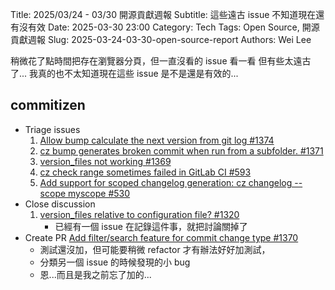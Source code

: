 Title: 2025/03/24 - 03/30 開源貢獻週報
Subtitle: 這些遠古 issue 不知道現在還有沒有效
Date: 2025-03-30 23:00
Category: Tech
Tags: Open Source, 開源貢獻週報
Slug: 2025-03-24-03-30-open-source-report
Authors: Wei Lee

稍微花了點時間把存在瀏覽器分頁，但一直沒看的 issue 看一看
但有些太遠古了...
我真的也不太知道現在這些 issue 是不是還是有效的...

<!--more-->

## commitizen

* Triage issues
    1. [Allow bump calculate the next version from git log #1374](https://github.com/commitizen-tools/commitizen/issues/1374)
    2. [cz bump generates broken commit when run from a subfolder. #1371](https://github.com/commitizen-tools/commitizen/issues/1371)
    3. [version_files not working #1369](https://github.com/commitizen-tools/commitizen/issues/1369)
    4. [cz check range sometimes failed in GitLab CI #593](https://github.com/commitizen-tools/commitizen/issues/593)
    5. [Add support for scoped changelog generation: cz changelog --scope myscope #530](https://github.com/commitizen-tools/commitizen/issues/530)
* Close discussion
    1. [version_files relative to configuration file? #1320](https://github.com/commitizen-tools/commitizen/discussions/1320)
        * 已經有一個 issue 在記錄這件事，就把討論關掉了
* Create PR [Add filter/search feature for commit change type #1370](https://github.com/commitizen-tools/commitizen/issues/1370)
    * 測試還沒加，但可能要稍微 refactor 才有辦法好好加測試，
    * 分類另一個 issue 的時候發現的小 bug
    * 恩...而且是我之前忘了加的...
